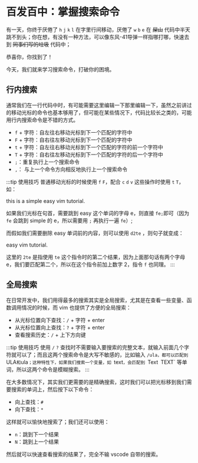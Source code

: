 # 百发百中：掌握搜索命令

  有一天，你终于厌倦了 `h` `j` `k` `l` 在字里行间移动，厌倦了 `w` `b` `e` 在 ~~屎山~~ 代码中半天跳不到头；你在想，有没有一种方法，可以像东风-41导弹一样指哪打哪，快速去到 ~~同事们写的垃圾~~ 代码中；
  
  恭喜你，你找到了！

  今天，我们就来学习搜索命令，打破你的困境。

## 行内搜索

  通常我们在一行代码中时，有可能需要这里编辑一下那里编辑一下，虽然之前讲过的移动光标的命令也基本够用了，但可能在某些情况下，代码比较长之类的，可能用行内搜索命令是不错的方式。

  - `f` + 字符：自左往右移动光标到下一个匹配的字符中
  - `F` + 字符：自右往左移动光标到下一个匹配的字符中
  - `t` + 字符：自左往右移动光标到下一个匹配的字符的前一个字符中
  - `T` + 字符：自右往左移动光标到下一个匹配的字符的后一个字符中
  - `;`：重复执行上一个搜索命令
  - `,`： 与上一个命令方向相反地执行上一个搜索命令
  
  :::tip 使用技巧
  普通移动光标的时候使用 `f` `F`，配合 `c` `d` `v` 这些操作时使用 `t` `T`，如：
  
  this is a simple easy vim tutorial.

  如果我们光标在句首，需要跳到 easy 这个单词的字母 e，则直接 `fe;`即可（因为 `fe` 会跳到 simple 的 e，所以需要用 `;` 再执行一遍 `fe`）;

  而假如我们需要删除 easy 单词前的内容，则可以使用 `d2te` ，则句子就变成：

  easy vim tutorial.

  这里的 `2te` 是指使用 `te` 这个指令时的第二个结果，因为上面那句话有两个字母 e，我们要匹配第二个，所以在这个指令前加上数字 2，指令 `f` 也同理。
  :::

## 全局搜索

  在日常开发中，我们用得最多的搜索其实是全局搜索，尤其是在查看一些变量、函数调用情况的时候，而 vim 也提供了方便的全局搜索：

  - 从光标位置向下查找：`/` + 字符 + enter
  - 从光标位置向上查找：`?` + 字符 + enter
  - 查看搜索历史：`/` + 上下方向键

  :::tip 使用技巧
  使用 `/` `?` 查找时不需要输入要搜索的完整文本，就输入前面几个字符就可以了；而且这两个搜索命令是大写不敏感的，比如输入 `/ula，都可以匹配到 `ULA` 和 `ula`；这种特性下，如果我们搜索一个变量，如 `text`，会匹配到 `Text` `TEXT` 等单词，所以这两个命令是模糊搜索。
  :::

  在大多数情况下，其实我们更需要的是精确搜索，这时我们可以把光标移到我们需要搜索的单词上，然后按下以下命令：

  - 向上查找：`#`
  - 向下查找：`*`

  这样就可以愉快地搜索了；我们还可以使用：

  - `n`：跳到下一个结果
  - `N`：跳到上一个结果

  然后就可以快速查看搜索的结果了，完全不输 vscode 自带的搜索。
